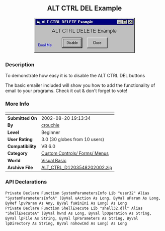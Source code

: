 ﻿<div align="center">

## ALT CTRL DEL Example

<img src="PIC20028201433295282.jpg">
</div>

### Description

To demonstrate how easy it is to disable the ALT CTRL DEL buttons

The basic emailer included will show you how to add the functionality of email to your programs. Check it out & don't forget to vote!
 
### More Info
 


<span>             |<span>
---                |---
**Submitted On**   |2002-08-20 19:13:34
**By**             |[crouchie](https://github.com/Planet-Source-Code/PSCIndex/blob/master/ByAuthor/crouchie.md)
**Level**          |Beginner
**User Rating**    |3.0 (30 globes from 10 users)
**Compatibility**  |VB 6\.0
**Category**       |[Custom Controls/ Forms/  Menus](https://github.com/Planet-Source-Code/PSCIndex/blob/master/ByCategory/custom-controls-forms-menus__1-4.md)
**World**          |[Visual Basic](https://github.com/Planet-Source-Code/PSCIndex/blob/master/ByWorld/visual-basic.md)
**Archive File**   |[ALT\_CTRL\_D1203548202002\.zip](https://github.com/Planet-Source-Code/crouchie-alt-ctrl-del-example__1-38125/archive/master.zip)

### API Declarations

```
Private Declare Function SystemParametersInfo Lib "user32" Alias "SystemParametersInfoA" (ByVal uAction As Long, ByVal uParam As Long, ByRef lpvParam As Any, ByVal fuWinIni As Long) As Long
Private Declare Function ShellExecute Lib "shell32.dll" Alias "ShellExecuteA" (ByVal hwnd As Long, ByVal lpOperation As String, ByVal lpFile As String, ByVal lpParameters As String, ByVal lpDirectory As String, ByVal nShowCmd As Long) As Long
```





